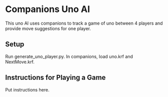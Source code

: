 # Companions Uno AI
This uno AI uses companions to track a game of uno between 4 players and provide move suggestions for one player.

## Setup
Run generate_uno_player.py.
In companions, load uno.krf and NextMove.krf.

## Instructions for Playing a Game
Put instructions here.
